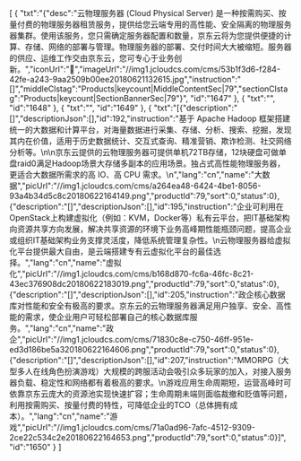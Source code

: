 [
	{
		"txt":"{\"desc\":\"云物理服务器 (Cloud Physical Server) 是一种按需购买、按量付费的物理服务器租赁服务，提供给您云端专用的高性能、安全隔离的物理服务器集群。使用该服务，您只需确定服务器配置和数量，京东云将为您提供便捷的计算、存储、网络的部署与管理。物理服务器的部署、交付时间大大被缩短。服务器的供应、运维工作交由京东云，您可专心于业务创新。\",\"iconUrl\":\"\",\"imageUrl\":\"//img1.jcloudcs.com/cms/53b1f3d6-f284-42fe-a243-9aa2509b00ee20180621132615.jpg\",\"instruction\":\"[]\",\"middleClstag\":\"Products|keycount|MiddleContentSec|79\",\"sectionClstag\":\"Products|keycount|SectionBannerSec|79\"}",
		"id":"1647"
	},
	{
		"txt":"",
		"id":"1648"
	},
	{
		"txt":"",
		"id":"1649"
	},
	{
		"txt":"[{\"description\":\"[]\",\"descriptionJson\":[],\"id\":192,\"instruction\":\"基于 Apache Hadoop 框架搭建统一的大数据和计算平台，对海量数据进行采集、存储、分析、搜索、挖掘，发现其内在价值，适用于历史数据统计、交互式查询、精准营销、欺诈检测、社交网络分析等。\\n\\n京东云提供的云物理服务器可提供单机72TB存储，12块硬盘可做单盘raid0满足Hadoop场景大存储多副本的应用场景。独占式高性能物理服务器，更适合大数据所需求的高 IO、高 CPU 需求。\\n\",\"lang\":\"cn\",\"name\":\"大数据\",\"picUrl\":\"//img1.jcloudcs.com/cms/a264ea48-6424-4be1-8056-93a4b34d5c8c20180622164149.png\",\"productId\":79,\"sort\":0,\"status\":0},{\"description\":\"[]\",\"descriptionJson\":[],\"id\":195,\"instruction\":\"企业可利用在OpenStack上构建虚拟化（例如：KVM，Docker等）私有云平台，把IT基础架构向资源共享方向发展，解决共享资源的环境下业务高峰期性能瓶颈问题，提高企业或组织IT基础架构业务支撑灵活度，降低系统管理复杂性。\\n云物理服务器给虚拟化平台提供最大自由，是云端搭建专有云虚拟化平台的最佳选择。\",\"lang\":\"cn\",\"name\":\"虚拟化\",\"picUrl\":\"//img1.jcloudcs.com/cms/b168d870-fc6a-46fc-8c21-43ec376908dc20180622183019.png\",\"productId\":79,\"sort\":0,\"status\":0},{\"description\":\"[]\",\"descriptionJson\":[],\"id\":205,\"instruction\":\"政企核心数据库对性能和安全有极高的要求。京东云的云物理服务器满足用户独享、安全、高性能的需求，使企业用户可轻松部署自己的核心数据库服务。\",\"lang\":\"cn\",\"name\":\"政企\",\"picUrl\":\"//img1.jcloudcs.com/cms/71830c8e-c750-46ff-951e-ed3d186be5a320180622164606.png\",\"productId\":79,\"sort\":0,\"status\":0},{\"description\":\"[]\",\"descriptionJson\":[],\"id\":207,\"instruction\":\"MMORPG（大型多人在线角色扮演游戏）大规模的跨服活动会吸引众多玩家的加入，对接入服务器负载、稳定性和网络都有着极高的要求。\\n游戏应用生命周期短，运营高峰时可依靠京东云庞大的资源池实现快速扩容；生命周期未端则面临裁撤和贬值等问题，利用按需购买、按量付费的特性，可降低企业的TCO（总体拥有成本）。\",\"lang\":\"cn\",\"name\":\"游戏\",\"picUrl\":\"//img1.jcloudcs.com/cms/71a0ad96-7afc-4512-9309-2ce22c534c2e20180622164653.png\",\"productId\":79,\"sort\":0,\"status\":0}]",
		"id":"1650"
	}
]